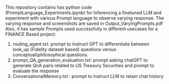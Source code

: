 This repository contains has python code (PromptLanguage_Experiments.ipynb) for Inferencing a finetuned LLM and experiment with various Prompt language to observe varying response.
The varying response and screenshots are saved in Output_VaryingPrompts.pdf
Also, it has sample Prompts used successfully in different usecases for a FINANCE Based project.
1. routing_agent.txt: prompt to instruct GPT to differentiate between look_up (Fidelity dataset based) questions versus conceptual\philosophical questions.
2. prompt_QA_generation_evaluation.txt: prompt asking chatGPT to generate QnA pairs related to US Treasury Securities and prompt to evaluate the response
3. ConversationalMemory.txt : prompt to instruct LLM to retain chat history
